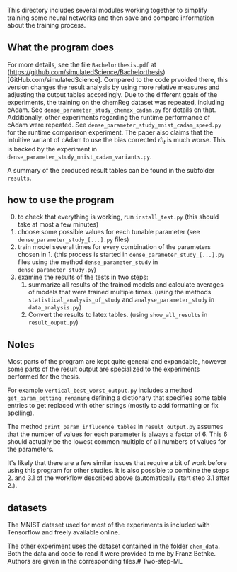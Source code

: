 This directory includes several modules working together to simplify training some neural networks and then save and compare information about the training process.


## What the program does

For more details, see the file `Bachelorthesis.pdf` at (https://github.com/simulatedScience/Bachelorthesis)[GitHub.com/simulatedScience]. Compared to the code prvoided there, this version changes the result analysis by using more relative measures and adjusting the output tables accordingly.
Due to the different goals of the experiments, the training on the chemReg dataset was repeated, including cAdam. See `dense_parameter_study_chemex_cadam.py` for details on that.
Additionally, other experiments regarding the runtime performance of cAdam were repeated. See `dense_parameter_study_mnist_cadam_speed.py` for the runtime comparison experiment.
The paper also claims that the intuitive variant of cAdam to use the bias corrected $\hat{m}_t$ is much worse. This is backed by the experiment in `dense_parameter_study_mnist_cadam_variants.py`.

A summary of the produced result tables can be found in the subfolder `results`.

## how to use the program
0. to check that everything is working, run `install_test.py` (this should take at most a few minutes)
1. choose some possible values for each tunable parameter
   (see `dense_parameter_study_[...].py` files)
2. train model several times for every combination of the parameters chosen in 1. (this process is started in `dense_parameter_study_[...].py` files using the method `dense_parameter_study` in `dense_parameter_study.py`)
3. examine the results of the tests in two steps:
   1. summarize all results of the trained models and calculate averages of models that were trained multiple times. (using the methods `statistical_analysis_of_study` and `analyse_parameter_study` in `data_analysis.py`)
   2. Convert the results to latex tables. (using `show_all_results` in `result_ouput.py`)

## Notes
Most parts of the program are kept quite general and expandable, however some parts of the result output are specialized to the experiments performed for the thesis.

For example `vertical_best_worst_output.py` includes a method `get_param_setting_renaming` defining a dictionary that specifies some table entries to get replaced with other strings (mostly to add formatting or fix spelling).

The method `print_param_influcence_tables` in `result_output.py` assumes that the number of values for each parameter is always a factor of 6. This 6 should actually be the lowest common multiple of all numbers of values for the parameters.

It's likely that there are a few similar issues that require a bit of work before using this program for other studies. It is also possible to combine the steps 2. and 3.1 of the workflow described above (automatically start step 3.1 after 2.).

## datasets

The MNIST dataset used for most of the experiments is included with Tensorflow and freely available online.

The other experiment uses the dataset contained in the folder `chem_data`. Both the data and code to read it were provided to me by Franz Bethke. Authors are given in the corresponding files.# Two-step-ML
